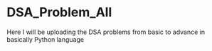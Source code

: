 # DSA_Problem_All
Here I will be uploading the DSA problems from basic to advance in basically Python language
